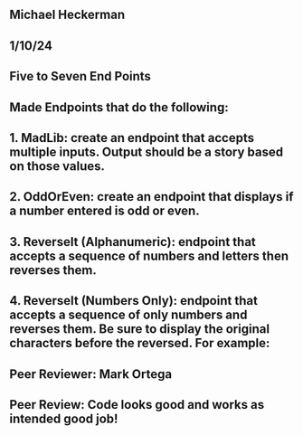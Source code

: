 ## Michael Heckerman 
## 1/10/24 
## Five to Seven End Points 
## Made Endpoints that do the following:
## 1. MadLib: create an endpoint that accepts multiple inputs.  Output should be a story based on those values.
## 2. OddOrEven: create an endpoint that displays if a number entered is odd or even.
## 3. ReverseIt (Alphanumeric): endpoint that accepts a sequence of numbers and letters then reverses them.
## 4. ReverseIt (Numbers Only): endpoint that accepts a sequence of only numbers and reverses them.  Be sure to display the original characters before the reversed.  For example:

## Peer Reviewer: Mark Ortega
## Peer Review: Code looks good and works as intended good job!
